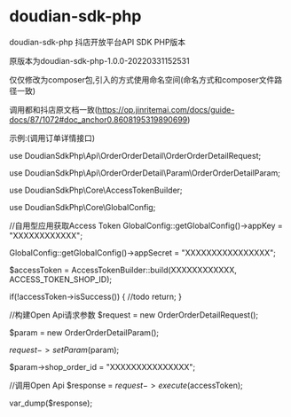 # doudian-sdk-php
doudian-sdk-php
抖店开放平台API SDK PHP版本 

原版本为doudian-sdk-php-1.0.0-20220331152531

仅仅修改为composer包,引入的方式使用命名空间(命名方式和composer文件路径一致)

调用都和抖店原文档一致(https://op.jinritemai.com/docs/guide-docs/87/1072#doc_anchor0.8608195319890699)

示例:(调用订单详情接口)



use DoudianSdkPhp\Api\OrderOrderDetail\OrderOrderDetailRequest;

use DoudianSdkPhp\Api\OrderOrderDetail\Param\OrderOrderDetailParam;

use DoudianSdkPhp\Core\AccessTokenBuilder;

use DoudianSdkPhp\Core\GlobalConfig;


//自用型应用获取Access Token
GlobalConfig::getGlobalConfig()->appKey    = "XXXXXXXXXXXX";

GlobalConfig::getGlobalConfig()->appSecret = "XXXXXXXXXXXXXXXX";

$accessToken = AccessTokenBuilder::build(XXXXXXXXXXXX, ACCESS_TOKEN_SHOP_ID);

if(!accessToken->isSuccess()) { 
  //todo 
  return; 
} 

//构建Open Api请求参数 
$request = new OrderOrderDetailRequest();

$param = new OrderOrderDetailParam();

$request->setParam($param);

$param->shop_order_id = "XXXXXXXXXXXXXXX";

//调用Open Api 
$response = $request->execute($accessToken);

var_dump($response);
